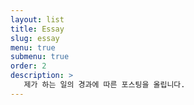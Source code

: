 ```yaml
---
layout: list
title: Essay
slug: essay
menu: true
submenu: true
order: 2
description: >
   제가 하는 일의 경과에 따른 포스팅을 올립니다.
---
```

